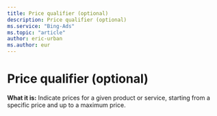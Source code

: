 ```yaml
---
title: Price qualifier (optional)
description: Price qualifier (optional)
ms.service: "Bing-Ads"
ms.topic: "article"
author: eric-urban
ms.author: eur
---
```


# Price qualifier (optional)

**What it is:** Indicate prices for a given product or service, starting from a specific price and up to a maximum price.


